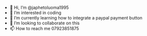 - 👋 Hi, I’m @japhetoluoma1995
- 👀 I’m interested in coding
- 🌱 I’m currently learning how to integrate a paypal payment button
- 💞️ I’m looking to collaborate on this
- 📫 How to reach me 07923851875

<!---
japhetoluoma1995/japhetoluoma1995 is a ✨ special ✨ repository because its `README.md` (this file) appears on your GitHub profile.
You can click the Preview link to take a look at your changes.
--->
